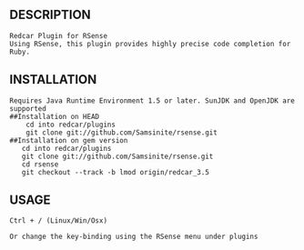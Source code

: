 ## DESCRIPTION
    Redcar Plugin for RSense
    Using RSense, this plugin provides highly precise code completion for Ruby.
## INSTALLATION
    Requires Java Runtime Environment 1.5 or later. SunJDK and OpenJDK are supported
    ##Installation on HEAD
        cd into redcar/plugins
        git clone git://github.com/Samsinite/rsense.git
    ##Installation on gem version
       cd into redcar/plugins
       git clone git://github.com/Samsinite/rsense.git
       cd rsense
       git checkout --track -b lmod origin/redcar_3.5
## USAGE

    Ctrl + / (Linux/Win/Osx)
    
    Or change the key-binding using the RSense menu under plugins
